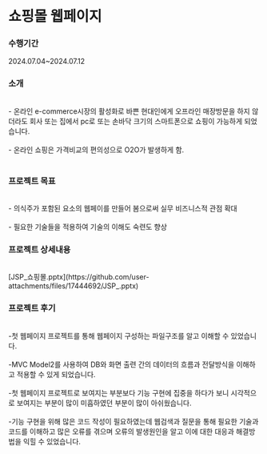 <h1 align='left'>쇼핑몰 웹페이지</h1>
<h3 align='left'>수행기간</h3>
2024.07.04~2024.07.12
<h3>소개</h3><br>
-	온라인 e-commerce시장의 활성화로 바쁜 현대인에게 오프라인 매장방문을 하지 않더라도 회사 또는 집에서 pc로 또는 손바닥 크기의 스마트폰으로 쇼핑이 가능하게 되었습니다.<br><br>
-	온라인 쇼핑은 가격비교의 편의성으로 O2O가 발생하게 함.<br><br>
<h3>프로젝트 목표</h3><br>
-	의식주가 포함된 요소의 웹페이를 만들어 봄으로써 실무 비즈니스적 관점 확대<br><br>
-	필요한 기술들을 적용하여 기술의 이해도 숙련도 향상<br>

<h3>프로젝트 상세내용</h3><br>
[JSP_쇼핑몰.pptx](https://github.com/user-attachments/files/17444692/JSP_.pptx)
<br>
<h3>프로젝트 후기</h3><br>
-첫 웹페이지 프로젝트를 통해 웹페이지 구성하는 파일구조를 알고 이해할 수 있었습니다.<br><br>
-MVC Model2를 사용하여 DB와 화면 출련 간의 데이터의 흐름과 전달방식을 이해하고 적용할 수 있게 되었습니다.<br><br>
-첫 웹페이지 프로젝트로 보여지는 부분보다 기능 구현에 집중을 하다가 보니 시각적으로 보여지는 부분이 많이 미흡하였던 부분이 많이 아쉬웠습니다.<br><br>
-기능 구현을 위해 많은 코드 작성이 필요하였는데 웹검색과 질문을 통해 필요한 기술과 코드를 이해하고 많은 오류를 겪으며 오류의 발생원인을 알고 이에 대한 대응과 해결방법을 익힐 수 있었습니다. <br>



